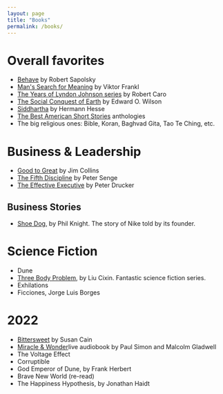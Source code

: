 ```yaml
---
layout: page
title: "Books"
permalink: /books/
---
```


# Overall favorites
- [Behave](https://en.wikipedia.org/wiki/Behave_(book)) by Robert Sapolsky
- [Man's Search for Meaning](https://en.wikipedia.org/wiki/Man%27s_Search_for_Meaning) by Viktor Frankl
- [The Years of Lyndon Johnson series](https://en.wikipedia.org/wiki/The_Years_of_Lyndon_Johnson) by Robert Caro
- [The Social Conquest of Earth](https://en.wikipedia.org/wiki/The_Social_Conquest_of_Earth) by Edward O. Wilson
- [Siddhartha](https://en.wikipedia.org/wiki/Siddhartha_(novel)) by Hermann Hesse
- [The Best American Short Stories](https://en.wikipedia.org/wiki/The_Best_American_Short_Stories) anthologies
- The big religious ones:  Bible, Koran, Baghvad Gita, Tao Te Ching, etc.

# Business & Leadership
- [Good to Great](https://en.wikipedia.org/wiki/Good_to_Great) by Jim Collins
- [The Fifth Discipline](https://en.wikipedia.org/wiki/The_Fifth_Discipline) by Peter Senge
- [The Effective Executive](https://www.goodreads.com/book/show/48019.The_Effective_Executive) by Peter Drucker

## Business Stories
- [Shoe Dog](https://en.wikipedia.org/wiki/Shoe_Dog), by Phil Knight. The story of Nike told by its founder.

# Science Fiction
- Dune
- [Three Body Problem](https://en.wikipedia.org/wiki/The_Three-Body_Problem_(novel)), by Liu Cixin. Fantastic science fiction series.
- Exhilations
- Ficciones, Jorge Luis Borges

# 2022
- [Bittersweet](https://susancain.net/book/bittersweet/) by Susan Cain
- [Miracle & Wonder](https://www.goodreads.com/en/book/show/59545874-miracle-and-wonder)live audiobook by Paul Simon and Malcolm Gladwell
- The Voltage Effect
- Corruptible
- God Emperor of Dune, by Frank Herbert
- Brave New World (re-read)
- The Happiness Hypothesis, by Jonathan Haidt

